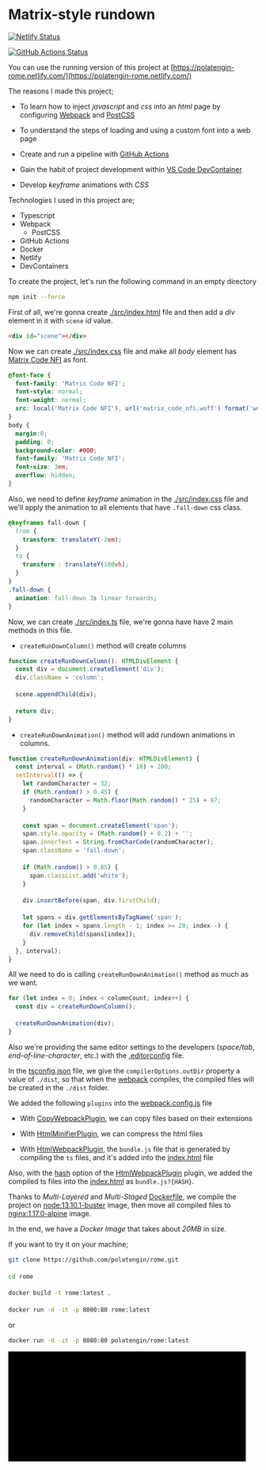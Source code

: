 # Matrix-style rundown

[![Netlify Status](https://api.netlify.com/api/v1/badges/283de46b-13c3-4b86-92fe-2fa96057cf6c/deploy-status)](https://app.netlify.com/sites/polatengin-rome/deploys)

[![GitHub Actions Status](https://github.com/polatengin/rome/workflows/BuildAndPublish/badge.svg)](https://github.com/polatengin/rome/workflows/ci-and-cd)

You can use the running version of this project at [https://polatengin-rome.netlify.com/](https://polatengin-rome.netlify.com/)

The reasons I made this project;

* To learn how to inject _javascript_ and _css_ into an _html_ page by configuring [Webpack](https://github.com/webpack/webpack) and [PostCSS](https://github.com/postcss/postcss)

* To understand the steps of loading and using a custom font into a web page

* Create and run a pipeline with [GitHub Actions](https://github.com/features/actions)

* Gain the habit of project development within [VS Code DevContainer](https://code.visualstudio.com/docs/remote/containers)

* Develop _keyframe_ animations with _CSS_

Technologies I used in this project are;

* Typescript
* Webpack
  * PostCSS
* GitHub Actions
* Docker
* Netlify
* DevContainers

To create the project, let's run the following command in an empty directory

```bash
npm init --force
```

First of all, we're gonna create [./src/index.html](./src/index.html) file and then add a _div_ element in it with `scene` _id_ value.

```html
<div id="scene"></div>
```

Now we can create [./src/index.css](./src/index.css) file and make all _body_ element has [Matrix Code NFI](https://www.cufonfonts.com/font/matrix-code-nfi) as font.

```css
@font-face {
  font-family: 'Matrix Code NFI';
  font-style: normal;
  font-weight: normal;
  src: local('Matrix Code NFI'), url('matrix_code_nfi.woff') format('woff');
}
body {
  margin:0;
  padding: 0;
  background-color: #000;
  font-family: 'Matrix Code NFI';
  font-size: 3em;
  overflow: hidden;
}
```

Also, we need to define _keyframe_ animation in the [./src/index.css](./src/index.css) file and we'll apply the animation to all elements that have `.fall-down` css class.

```css
@keyframes fall-down {
  from {
    transform: translateY(-2em);
  }
  to {
    transform : translateY(100vh);
  }
}
.fall-down {
  animation: fall-down 3s linear forwards;
}
```

Now, we can create [./src/index.ts](./src/index.ts) file, we're gonna have have 2 main methods in this file.

* `createRunDownColumn()` method will create columns

```typescript
function createRunDownColumn(): HTMLDivElement {
  const div = document.createElement('div');
  div.className = 'column';

  scene.appendChild(div);

  return div;
}
```

* `createRunDownAnimation()` method will add rundown animations in columns.

```typescript
function createRunDownAnimation(div: HTMLDivElement) {
  const interval = (Math.random() * 10) + 200;
  setInterval(() => {
    let randomCharacter = 32;
    if (Math.random() > 0.45) {
      randomCharacter = Math.floor(Math.random() * 25) + 97;
    }

    const span = document.createElement('span');
    span.style.opacity = (Math.random() + 0.2) + '';
    span.innerText = String.fromCharCode(randomCharacter);
    span.className = 'fall-down';

    if (Math.random() > 0.85) {
      span.classList.add('white');
    }

    div.insertBefore(span, div.firstChild);

    let spans = div.getElementsByTagName('span');
    for (let index = spans.length - 1; index >= 20; index--) {
      div.removeChild(spans[index]);
    }
  }, interval);
}
```

All we need to do is calling `createRunDownAnimation()` method as much as we want.

```typescript
for (let index = 0; index < columnCount; index++) {
  const div = createRunDownColumn();

  createRunDownAnimation(div);
}
```

Also we're providing the same editor settings to the developers (_space/tab_, _end-of-line-character_, etc.) with the [.editorconfig](./.editorconfig) file.

In the [tsconfig.json](./tsconfig.json) file, we give the `compilerOptions.outDir` property a value of `./dist`, so that when the [webpack](https://webpack.js.org/) compiles, the compiled files will be created in the `./dist` folder.

We added the following `plugins` into the [webpack.config.js](./webpack.config.js) file

* With [CopyWebpackPlugin](https://webpack.js.org/plugins/copy-webpack-plugin/), we can copy files based on their extensions

* With [HtmlMinifierPlugin](https://www.npmjs.com/package/html-minifier-webpack-plugin), we can compress the html files

* With [HtmlWebpackPlugin](https://webpack.js.org/plugins/html-webpack-plugin/), the `bundle.js` file that is generated by compiling the `ts` files, and it's added into the [index.html](./src/index.html) file

Also, with the [hash](https://github.com/jantimon/html-webpack-plugin#options) option of the [HtmlWebpackPlugin](https://webpack.js.org/plugins/html-webpack-plugin/) plugin, we added the compiled ts files into the [index.html](./src/index.html) as `bundle.js?{HASH}`.

Thanks to _Multi-Layered_ and _Multi-Staged_ [Dockerfile](./Dockerfile), we compile the project on [node:13.10.1-buster](https://hub.docker.com/_/node/) image, then move all compiled files to [nginx:1.17.0-alpine](https://hub.docker.com/_/nginx/) image.

In the end, we have a _Docker Image_ that takes about _20MB_ in size.

If you want to try it on your machine;

```bash
git clone https://github.com/polatengin/rome.git

cd rome

docker build -t rome:latest .

docker run -d -it -p 8080:80 rome:latest
```

or

```bash
docker run -d -it -p 8080:80 polatengin/rome:latest
```

![Sample Screenshot](./assets/sample-screenshot.gif "Sample Screenshot")
